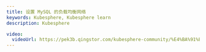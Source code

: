 ```yaml
---
title: 设置 MySQL 的负载均衡网络
keywords: Kubesphere, Kubesphere learn
description: Kubesphere

video:
  videoUrl: https://pek3b.qingstor.com/kubesphere-community/%E4%BA%91%E5%8E%9F%E7%94%9F%E5%AE%9E%E6%88%98/82%E3%80%81KubeSphere%E7%BB%99Kubernetes%E4%B8%8A%E9%83%A8%E7%BD%B2%E4%B8%AD%E9%97%B4%E4%BB%B6-%E9%83%A8%E7%BD%B2MySQL%E8%B4%9F%E8%BD%BD%E5%9D%87%E8%A1%A1%E7%BD%91%E7%BB%9C.mp4
---
```

